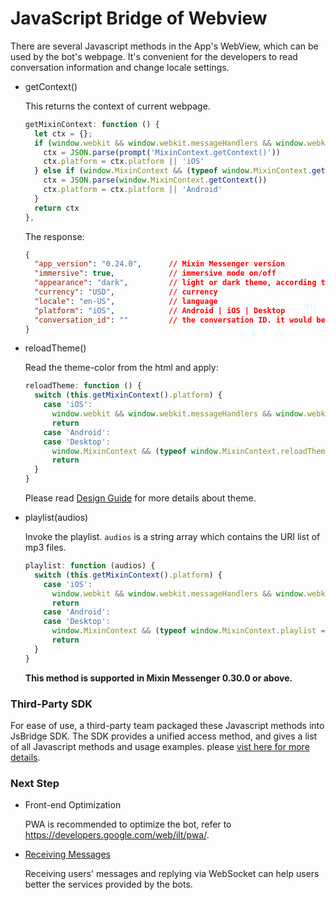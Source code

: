 # JavaScript Bridge of Webview

There are several Javascript methods in the App's WebView, which can be used by the bot's webpage. It's convenient for the developers to read conversation information and change locale settings.

- getContext()

  This returns the context of current webpage.

  ```js
  getMixinContext: function () {
    let ctx = {};
    if (window.webkit && window.webkit.messageHandlers && window.webkit.messageHandlers.MixinContext) {
      ctx = JSON.parse(prompt('MixinContext.getContext()'))
      ctx.platform = ctx.platform || 'iOS'
    } else if (window.MixinContext && (typeof window.MixinContext.getContext === 'function')) {
      ctx = JSON.parse(window.MixinContext.getContext())
      ctx.platform = ctx.platform || 'Android'
    }
    return ctx
  },
  ```
  The response:

  ```json
  {
    "app_version": "0.24.0",      // Mixin Messenger version
    "immersive": true,            // immersive mode on/off
    "appearance": "dark",         // light or dark theme, according to system settings
    "currency": "USD",            // currency
    "locale": "en-US",            // language
    "platform": "iOS",            // Android | iOS | Desktop
    "conversation_id": ""         // the conversation ID. it would be empty if the webpage is not open in a conversation
  }
  ```

- reloadTheme()

  Read the theme-color from the html and apply:

  ```js
  reloadTheme: function () {
    switch (this.getMixinContext().platform) {
      case 'iOS':
        window.webkit && window.webkit.messageHandlers && window.webkit.messageHandlers.reloadTheme && window.webkit.messageHandlers.reloadTheme.postMessage('');
        return
      case 'Android':
      case 'Desktop':
        window.MixinContext && (typeof window.MixinContext.reloadTheme === 'function') && window.MixinContext.reloadTheme()
        return
    }
  }
  ```

  Please read [Design Guide](../design/overview) for more details about theme.

- playlist(audios)

  Invoke the playlist. `audios` is a string array which contains the URI list of mp3 files.

  ```js
  playlist: function (audios) {
    switch (this.getMixinContext().platform) {
      case 'iOS':
        window.webkit && window.webkit.messageHandlers && window.webkit.messageHandlers.playlist && window.webkit.messageHandlers.playlist.postMessage(audios);
        return
      case 'Android':
      case 'Desktop':
        window.MixinContext && (typeof window.MixinContext.playlist === 'function') && window.MixinContext.playlist(audios)
        return
    }
  }
  ```

  **This method is supported in Mixin Messenger 0.30.0 or above.**

### Third-Party SDK

For ease of use, a third-party team packaged these Javascript methods into JsBridge SDK. The SDK provides a unified access method, and gives a list of all Javascript methods and usage examples. please [vist here for more details](https://fox-one.github.io/mixin-sdk-jsbridge/#/).

### Next Step

- Front-end Optimization

  PWA is recommended to optimize the bot, refer to  https://developers.google.com/web/ilt/pwa/.

- [Receiving Messages](./websocket)

  Receiving users' messages and replying via WebSocket can help users better the services provided by the bots.

